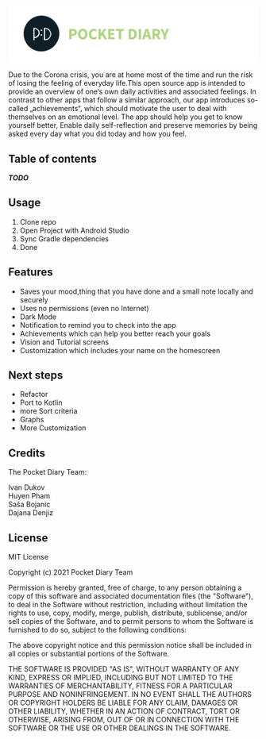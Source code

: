 ![PocketDiary Logo](logo.png)


Due to the Corona crisis, you are at home most of the time and run the risk of losing the feeling of everyday life.This open source app is intended to provide an overview of one‘s own daily activities and associated feelings.
In contrast to other apps that follow a similar approach, our app introduces so-called „achievements“, which should motivate the user to deal with themselves on an emotional level.
The app should help you get to know yourself better, Enable daily self-reflection and preserve memories by being asked every day what you did today and how you feel.


## Table of contents


***TODO***


## Usage

1. Clone repo
2. Open Project with Android Studio
3. Sync Gradle dependencies
4. Done

## Features

- Saves your mood,thing that you have done and a small note locally and securely 
- Uses no permissions (even no Internet)
- Dark Mode
- Notification to remind you to check into the app
- Achievements which can help you better reach your goals
- Vision and Tutorial screens
- Customization which includes your name on the homescreen

## Next steps

- Refactor
- Port to Kotlin
- more Sort criteria 
- Graphs
- More Customization


## Credits

The Pocket Diary Team:<br>


Ivan Dukov<br>
Huyen Pham<br>
Saša Bojanic<br> 
Dajana Denjiz<br>


## License

MIT License

Copyright (c) 2021 Pocket Diary Team

Permission is hereby granted, free of charge, to any person obtaining a copy
of this software and associated documentation files (the "Software"), to deal
in the Software without restriction, including without limitation the rights
to use, copy, modify, merge, publish, distribute, sublicense, and/or sell
copies of the Software, and to permit persons to whom the Software is
furnished to do so, subject to the following conditions:

The above copyright notice and this permission notice shall be included in all
copies or substantial portions of the Software.

THE SOFTWARE IS PROVIDED "AS IS", WITHOUT WARRANTY OF ANY KIND, EXPRESS OR
IMPLIED, INCLUDING BUT NOT LIMITED TO THE WARRANTIES OF MERCHANTABILITY,
FITNESS FOR A PARTICULAR PURPOSE AND NONINFRINGEMENT. IN NO EVENT SHALL THE
AUTHORS OR COPYRIGHT HOLDERS BE LIABLE FOR ANY CLAIM, DAMAGES OR OTHER
LIABILITY, WHETHER IN AN ACTION OF CONTRACT, TORT OR OTHERWISE, ARISING FROM,
OUT OF OR IN CONNECTION WITH THE SOFTWARE OR THE USE OR OTHER DEALINGS IN THE
SOFTWARE.
